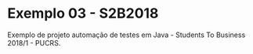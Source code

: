﻿# Exemplo 03 - S2B2018

Exemplo de projeto automação de testes em Java - Students To Business 2018/1 - PUCRS. 
